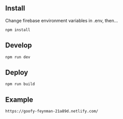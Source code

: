 ## Install

Change firebase environment variables in .env, then...

```
npm install
```

## Develop

```
npm run dev
```

## Deploy

```
npm run build
```

## Example

```
https://goofy-feynman-21a89d.netlify.com/
```
